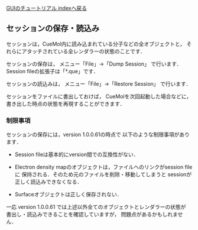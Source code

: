 [GUIのチュートリアル indexへ戻る](../../Documents/GUIのチュートリアル/)



## セッションの保存・読込み

セッションは，CueMol内に読み込まれている分子などの全オブジェクトと，
それらにアタッチされている全レンダラーの状態のことです．

セッションの保存は，
メニュー「File」→「Dump Session」
で行います．Session fileの拡張子は「*.que」です．

セッションの読込みは，
メニュー「File」→「Restore Session」
で行います．

セッションをファイルに書出しておけば，
CueMolを次回起動した場合などに，
書き出した時点の状態を再現することができます．

### 制限事項

セッションの保存には，version 1.0.0.61の時点で
以下のような制限事項があります．

-  Session fileは基本的にversion間での互換性がない．

-  Electron density mapのオブジェクトは，ファイルへのリンクがsession fileに
保持される．そのため元のファイルを削除・移動してしまうと
sessionが正しく読込みできなくなる．

-  Surfaceオブジェクトは正しく保存されない．

一応
version 1.0.0.61
では上述以外全てのオブジェクトとレンダラーの状態が
書出し・読込みできることを確認していますが，
問題点があるかもしれません．
